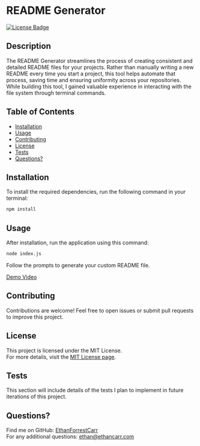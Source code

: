 # README Generator

[![License Badge](https://img.shields.io/badge/License-MIT-blue.svg)](https://opensource.org/licenses/MIT)

## Description
The README Generator streamlines the process of creating consistent and detailed README files for your projects. Rather than manually writing a new README every time you start a project, this tool helps automate that process, saving time and ensuring uniformity across your repositories. While building this tool, I gained valuable experience in interacting with the file system through terminal commands.

## Table of Contents
- [Installation](#installation)
- [Usage](#usage)
- [Contributing](#contributing)
- [License](#license)
- [Tests](#tests)
- [Questions?](#questions)

## Installation
To install the required dependencies, run the following command in your terminal:

```bash
npm install
```

## Usage
After installation, run the application using this command:

```bash
node index.js
```

Follow the prompts to generate your custom README file.

[Demo Video](https://app.screencastify.com/v3/watch/Qefbo4dHIWfaPMJY0zSX)

## Contributing
Contributions are welcome! Feel free to open issues or submit pull requests to improve this project.

## License
This project is licensed under the MIT License.  
For more details, visit the [MIT License page](https://opensource.org/licenses/MIT).

## Tests
This section will include details of the tests I plan to implement in future iterations of this project.

## Questions?
Find me on GitHub: [EthanForrestCarr](https://github.com/EthanForrestCarr)  
For any additional questions: ethan@ethancarr.com